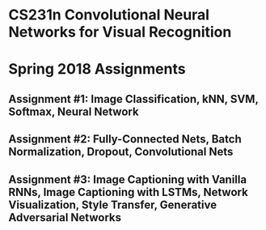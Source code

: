 # CS231n Convolutional Neural Networks for Visual Recognition
# Spring 2018 Assignments
## Assignment #1: Image Classification, kNN, SVM, Softmax, Neural Network
## Assignment #2: Fully-Connected Nets, Batch Normalization, Dropout, Convolutional Nets
## Assignment #3: Image Captioning with Vanilla RNNs, Image Captioning with LSTMs, Network Visualization, Style Transfer, Generative Adversarial Networks
